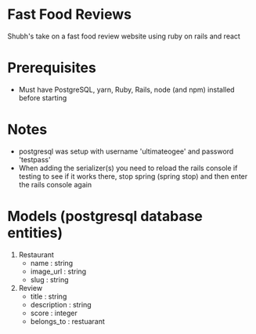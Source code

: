 # Fast Food Reviews
Shubh's take on a fast food review website using ruby on rails and react

# Prerequisites
- Must have PostgreSQL, yarn, Ruby, Rails, node (and npm) installed before starting

# Notes
- postgresql was setup with username 'ultimateogee' and password 'testpass'
- When adding the serializer(s) you need to reload the rails console if testing to see if it works there, stop spring (spring stop) and then enter the rails console again

# Models (postgresql database entities)
1. Restaurant
    - name : string
    - image_url : string
    - slug : string
2. Review
    - title : string
    - description : string
    - score : integer
    - belongs_to : restuarant
